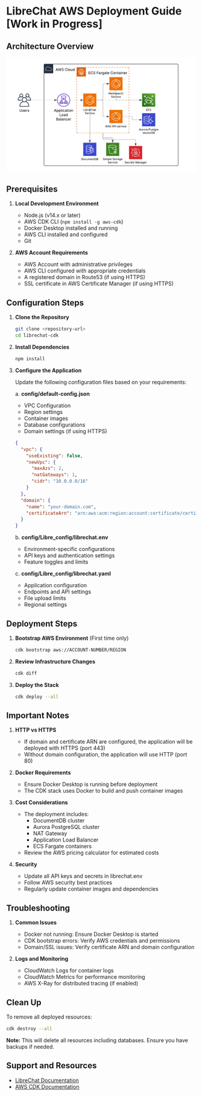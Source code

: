 # LibreChat AWS Deployment Guide [Work in Progress]

## Architecture Overview

![LibreChat on AWS ECS Architecture](images/Librechat_AWS-architecture.png)

## Prerequisites

1. **Local Development Environment**
   - Node.js (v14.x or later)
   - AWS CDK CLI (`npm install -g aws-cdk`)
   - Docker Desktop installed and running
   - AWS CLI installed and configured
   - Git

2. **AWS Account Requirements**
   - AWS Account with administrative privileges
   - AWS CLI configured with appropriate credentials
   - A registered domain in Route53 (if using HTTPS)
   - SSL certificate in AWS Certificate Manager (if using HTTPS)

## Configuration Steps

1. **Clone the Repository**
   ```bash
   git clone <repository-url>
   cd librechat-cdk
   ```

2. **Install Dependencies**
   ```bash
   npm install
   ```

3. **Configure the Application**

   Update the following configuration files based on your requirements:

   a. **config/default-config.json**
   - VPC Configuration
   - Region settings
   - Container images
   - Database configurations
   - Domain settings (if using HTTPS)
   ```json
   {
     "vpc": {
       "useExisting": false,
       "newVpc": {
         "maxAzs": 2,
         "natGateways": 1,
         "cidr": "10.0.0.0/16"
       }
     },
     "domain": {
       "name": "your-domain.com",
       "certificateArn": "arn:aws:acm:region:account:certificate/certificate-id"
     }
   }
   ```

   b. **config/Libre_config/librechat.env**
   - Environment-specific configurations
   - API keys and authentication settings
   - Feature toggles and limits

   c. **config/Libre_config/librechat.yaml**
   - Application configuration
   - Endpoints and API settings
   - File upload limits
   - Regional settings

## Deployment Steps

1. **Bootstrap AWS Environment** (First time only)
   ```bash
   cdk bootstrap aws://ACCOUNT-NUMBER/REGION
   ```

2. **Review Infrastructure Changes**
   ```bash
   cdk diff
   ```

3. **Deploy the Stack**
   ```bash
   cdk deploy --all
   ```

## Important Notes

1. **HTTP vs HTTPS**
   - If domain and certificate ARN are configured, the application will be deployed with HTTPS (port 443)
   - Without domain configuration, the application will use HTTP (port 80)

2. **Docker Requirements**
   - Ensure Docker Desktop is running before deployment
   - The CDK stack uses Docker to build and push container images

3. **Cost Considerations**
   - The deployment includes:
     - DocumentDB cluster
     - Aurora PostgreSQL cluster
     - NAT Gateway
     - Application Load Balancer
     - ECS Fargate containers
   - Review the AWS pricing calculator for estimated costs

4. **Security**
   - Update all API keys and secrets in librechat.env
   - Follow AWS security best practices
   - Regularly update container images and dependencies

## Troubleshooting

1. **Common Issues**
   - Docker not running: Ensure Docker Desktop is started
   - CDK bootstrap errors: Verify AWS credentials and permissions
   - Domain/SSL issues: Verify certificate ARN and domain configuration

2. **Logs and Monitoring**
   - CloudWatch Logs for container logs
   - CloudWatch Metrics for performance monitoring
   - AWS X-Ray for distributed tracing (if enabled)

## Clean Up

To remove all deployed resources:
```bash
cdk destroy --all
```

**Note:** This will delete all resources including databases. Ensure you have backups if needed.

## Support and Resources

- [LibreChat Documentation](https://docs.librechat.ai)
- [AWS CDK Documentation](https://docs.aws.amazon.com/cdk/)
